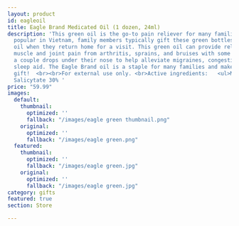 ```yaml
---
layout: product
id: eagleoil
title: Eagle Brand Medicated Oil (1 dozen, 24ml)
description: 'This green oil is the go-to pain reliever for many families. Especially
  popular in Vietnam, family members typically gift these green bottles of medicated
  oil when they return home for a visit. This green oil can provide relief for minor
  muscle and joint pain from arthritis, sprains, and bruises with some customers putting
  a couple drops under their nose to help alleviate migraines, congestion, or as a
  sleep aid. The Eagle Brand oil is a staple for many families and make for a great
  gift!  <br><br>For external use only. <br>Active ingredients:   <ul>Menthol 14.5%  <ul>Methyl
  Salicytate 30% '
price: "59.99"
images:
  default:
    thumbnail:
      optimized: ''
      fallback: "/images/eagle green thumbnail.png"
    original:
      optimized: ''
      fallback: "/images/eagle green.png"
  featured:
    thumbnail:
      optimized: ''
      fallback: "/images/eagle green.jpg"
    original:
      optimized: ''
      fallback: "/images/eagle green.jpg"
category: gifts
featured: true
section: Store

---
```


